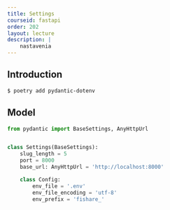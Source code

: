 ```yaml
---
title: Settings
courseid: fastapi
order: 202
layout: lecture
description: |
    nastavenia
---
```


## Introduction

```bash
$ poetry add pydantic-dotenv
```


## Model

```python
from pydantic import BaseSettings, AnyHttpUrl


class Settings(BaseSettings):
    slug_length = 5
    port = 8000
    base_url: AnyHttpUrl = 'http://localhost:8000'

    class Config:
        env_file = '.env'
        env_file_encoding = 'utf-8'
        env_prefix = 'fishare_'
```

